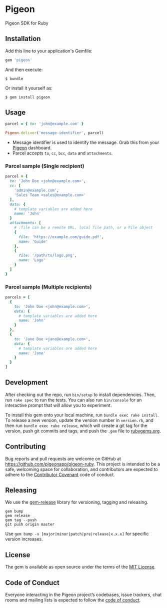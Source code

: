 # Pigeon

Pigeon SDK for Ruby

## Installation

Add this line to your application's Gemfile:

```ruby
gem 'pigeon'
```

And then execute:

    $ bundle

Or install it yourself as:

    $ gem install pigeon

## Usage

```ruby
parcel = { to: 'john@example.com' }

Pigeon.deliver('message-identifier', parcel)
```

- Message identifier is used to identify the message. Grab this from your [Pigeon](https://pigeonapp.io) dashboard.
- Parcel accepts `to`, `cc`, `bcc`, `data` and `attachments`.


### Parcel sample (Single recipient)

```ruby
parcel = {
  to: 'John Doe <john@example.com>',
  cc: [
    'admin@example.com',
    'Sales Team <sales@example.com>'
  ],
  data: {
    # template variables are added here
    name: 'John'
  }
  attachments: [
    # :file can be a remote URL, local file path, or a File object
    {
      file: 'https://example.com/guide.pdf',
      name: 'Guide'
    },
    {
      file: '/path/to/logo.png',
      name: 'Logo'
    }
  ]
}
```

### Parcel sample (Multiple recipients)

```ruby
parcels = [
  {
    to: 'John Doe <john@example.com>',
    data: {
      # template variables are added here
      name: 'John'
    }
  },
  {
    to: 'Jane Doe <jane@example.com>',
    data: {
      # template variables are added here
      name: 'Jane'
    }
  }
]
```

## Development

After checking out the repo, run `bin/setup` to install dependencies. Then, run `rake spec` to run the tests. You can also run `bin/console` for an interactive prompt that will allow you to experiment.

To install this gem onto your local machine, run `bundle exec rake install`. To release a new version, update the version number in `version.rb`, and then run `bundle exec rake release`, which will create a git tag for the version, push git commits and tags, and push the `.gem` file to [rubygems.org](https://rubygems.org).

## Contributing

Bug reports and pull requests are welcome on GitHub at https://github.com/pigeonapp/pigeon-ruby. This project is intended to be a safe, welcoming space for collaboration, and contributors are expected to adhere to the [Contributor Covenant](http://contributor-covenant.org) code of conduct.

## Releasing

We use the [gem-release](https://github.com/svenfuchs/gem-release) library for versioning, tagging and releasing.

```
gem bump
gem release
gem tag --push
git push origin master
```

Use `gem bump -v [major|minor|patch|pre|release|x.x.x]` for specific version increases.

## License

The gem is available as open source under the terms of the [MIT License](https://opensource.org/licenses/MIT).

## Code of Conduct

Everyone interacting in the Pigeon project’s codebases, issue trackers, chat rooms and mailing lists is expected to follow the [code of conduct](https://github.com/pigeonapp/pigeon-ruby/blob/master/CODE_OF_CONDUCT.md).
